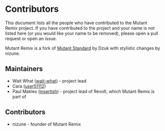 # Contributors

This document lists all the people who have contributed to the Mutant Remix project. If you have contributed to the project and your name is not listed here (or you would like your name to be removed), please open a pull request or open an issue.

Mutant Remix is a fork of [Mutant Standard](https://mutant.tech/) by Dzuk with stylistic changes by nizune.

## Maintainers
- Wait What ([wait-what](https://github.com/wait-what)) - project lead
- Cara ([user51112](https://github.com/user51112))
- Paul Makles ([insertish](https://github.com/insertish)) - project lead of Revolt, which Mutant Remix is part of

## Contributors
- nizune - founder of Mutant Remix
